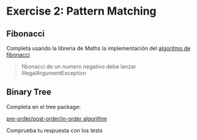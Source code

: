 # Exercise 2: Pattern Matching

## Fibonacci

Completa usando la libreria de Maths la implementación del [algoritmo de fibonacci](https://en.wikipedia.org/wiki/Fibonacci_number)


> fibonacci de un numero negativo debe lanzar IllegalArgumentException

## Binary Tree

Completa en el tree package:

[pre-order/post-order/in-order algorithm](https://en.wikipedia.org/wiki/Tree_traversal#Depth-first_search_of_binary_tree)

Comprueba tu respuesta con los tests
